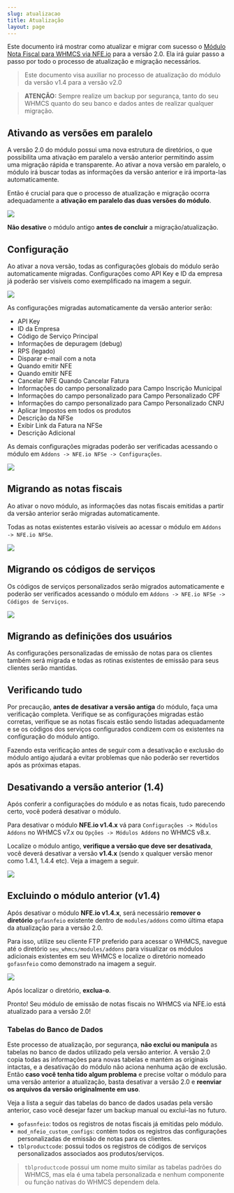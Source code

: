 ```yaml
---
slug: atualizacao
title: Atualização
layout: page
---
```


Este documento irá mostrar como atualizar e migrar com sucesso o [Módulo Nota Fiscal para WHMCS via NFE.io](https://github.com/nfe/whmcs-addon) para a versão 2.0. Ela irá guiar passo a passo por todo o processo de atualização e migração necessários.

> Este documento visa auxiliar no processo de atualização do módulo da versão v1.4 para a versão v2.0

> **ATENÇÃO:** Sempre realize um backup por segurança, tanto do seu WHMCS quanto do seu banco e dados antes de realizar qualquer migração.

## Ativando as versões em paralelo

A versão 2.0 do módulo possui uma nova estrutura de diretórios, o que possibilita uma ativação em paralelo a versão anterior permitindo assim uma migração rápida e transparente. Ao ativar a nova versão em paralelo, o módulo irá buscar todas as informações da versão anterior e irá importa-las automaticamente.

Então é crucial para que o processo de atualização e migração ocorra adequadamente a **ativação em paralelo das duas versões do módulo**.

![](../assets/img/nfeio-whmcs-docs-atualizacao-01.png)

**Não desative** o módulo antigo **antes de concluir** a migração/atualização. 

## Configuração

Ao ativar a nova versão, todas as configurações globais do módulo serão automaticamente migradas. Configurações como API Key e ID da empresa já poderão ser visíveis como exemplificado na imagem a seguir.

![](../assets/img/nfeio-whmcs-docs-atualizacao-02.png)

As configurações migradas automaticamente da versão anterior serão:

* API Key
* ID da Empresa
* Código de Serviço Principal
* Informações de depuragem (debug)
* RPS (legado)
* Disparar e-mail com a nota
* Quando emitir NFE
* Quando emitir NFE
* Cancelar NFE Quando Cancelar Fatura
* Informações do campo personalizado para Campo Inscrição Municipal
* Informações do campo personalizado para Campo Personalizado CPF
* Informações do campo personalizado para Campo Personalizado CNPJ
* Aplicar Impostos em todos os produtos
* Descrição da NFSe
* Exibir Link da Fatura na NFSe
* Descrição Adicional

As demais configurações migradas poderão ser verificadas acessando o módulo em `Addons -> NFE.io NFSe -> Configurações`.

![](../assets/img/nfeio-whmcs-docs-atualizacao-03.png)

## Migrando as notas fiscais

Ao ativar o novo módulo, as informações das notas fiscais emitidas a partir da versão anterior serão migradas automaticamente.

Todas as notas existentes estarão visíveis ao acessar o módulo em  `Addons -> NFE.io NFSe`.

![](../assets/img/nfeio-whmcs-notas-fiscais.png)

## Migrando os códigos de serviços

Os códigos de serviços personalizados serão migrados automaticamente e poderão ser verificados acessando o módulo em `Addons -> NFE.io NFSe -> Códigos de Serviços`.

![](../assets/img/nfeio-whmcs-docs-atualizacao-04.png)

## Migrando as definições dos usuários

As configurações personalizadas de emissão de notas para os clientes também será migrada e todas as rotinas existentes de emissão para seus clientes serão mantidas.

## Verificando tudo

Por precaução, **antes de desativar a versão antiga** do módulo, faça uma verificação completa. Verifique se as configurações migradas estão corretas, verifique se as notas fiscais estão sendo listadas adequadamente e se os códigos dos serviços configurados condizem com os existentes na configuração do módulo antigo.

Fazendo esta verificação antes de seguir com a desativação e exclusão do módulo antigo ajudará a evitar problemas que não poderão ser revertidos após as próximas etapas.

## Desativando a versão anterior (1.4)

Após conferir a configurações do módulo e as notas ficais, tudo parecendo certo, você poderá desativar o módulo.

Para desativar o módulo **NFE.io v1.4.x** vá para `Configurações -> Módulos Addons` no WHMCS v7.x ou `Opções -> Módulos Addons` no WHMCS v8.x.

Localize o módulo antigo, **verifique a versão que deve ser desativada**, você deverá desativar a versão ****v1.4.x**** (sendo x qualquer versão menor como 1.4.1, 1.4.4 etc). Veja a imagem a seguir.

![](../assets/img/nfeio-whmcs-docs-atualizacao-05.png)

## Excluindo o módulo anterior (v1.4)

Após desativar o módulo **NFE.io v1.4.x**, será necessário **remover o diretório** `gofasnfeio` existente dentro de `modules/addons` como última etapa da atualização para a versão 2.0.

Para isso, utilize seu cliente FTP preferido para acessar o WHMCS, navegue até o diretório `seu_whmcs/modules/addons` para visualizar os módulos adicionais existentes em seu WHMCS e localize o diretório nomeado `gofasnfeio` como demonstrado na imagem a seguir.

![](../assets/img/nfeio-whmcs-docs-atualizacao-06.png)

Após localizar o diretório, **exclua-o**.

Pronto! Seu módulo de emissão de notas fiscais no WHMCS via NFE.io está atualizado para a versão 2.0!

### Tabelas do Banco de Dados

Este processo de atualização, por segurança, **não exclui ou manipula** as tabelas no banco de dados utilizado pela versão anterior. A versão 2.0 copia todas as informações para novas tabelas e mantém as originais intactas, e a desativação do módulo não aciona nenhuma ação de exclusão. Então **caso você tenha tido algum problema** e precise voltar o módulo para uma versão anterior a atualização, basta desativar a versão 2.0 e **reenviar os arquivos da versão originalmente em uso**.

Veja a lista a seguir das tabelas do banco de dados usadas pela versão anterior, caso você desejar fazer um backup manual ou exclui-las no futuro.

* `gofasnfeio`: todos os registros de notas fiscais já emitidas pelo módulo.
* `mod_nfeio_custom_configs`: contém todos os registros das configurações personalizadas de emissão de notas para os clientes.
* `tblproductcode`: possui todos os registros de códigos de serviços personalizados associados aos produtos/serviços.

> `tblproductcode` possui um nome muito similar as tabelas padrões do WHMCS, mas ela é uma tabela personalizada e nenhum componente ou função nativas do WHMCS dependem dela.